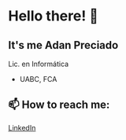# Hello there! 👋
## It's me Adan Preciado
Lic. en Informática
- UABC, FCA

## 📫 How to reach me: 

[LinkedIn](https://www.linkedin.com/in/adanpm/)
&nbsp;

<!--
**AdanPM/AdanPM** is a ✨ _special_ ✨ repository because its `README.md` (this file) appears on your GitHub profile.

Here are some ideas to get you started:

- 🔭 I’m currently working on ...
- 🌱 I’m currently learning ...
- 👯 I’m looking to collaborate on ...
- 🤔 I’m looking for help with ...
- 💬 Ask me about ...
- 📫 How to reach me: ...
- 😄 Pronouns: ...
- ⚡ Fun fact: ...
-->
